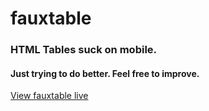 # fauxtable

### HTML Tables suck on mobile.
#### Just trying to do better.  Feel free to improve.

[View fauxtable live](https://fauxtable.web.app/)